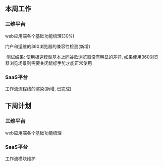 ## 本周工作

### 三维平台

web应用端各个基础功能梳理(30%)

门户和运维的360浏览器的兼容性检测(新增)

​	测试结果: 使用极速模型基本上同谷歌浏览器没有明显的差异, 如果使用360浏览器浏览场景则需要关闭鼠标手势才能正常使用

### SaaS平台

工作流流程线的渲染(新增, 已完成)



## 下周计划

### 三维平台

web应用端各个基础功能梳理

### SaaS平台

工作流模块维护